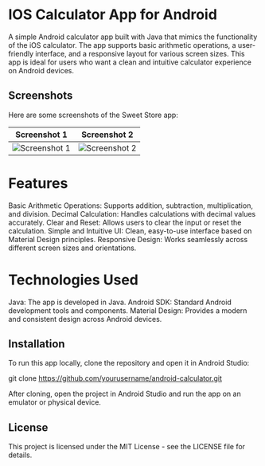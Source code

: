 # IOS Calculator App for Android

A simple Android calculator app built with Java that mimics the functionality of the iOS calculator. The app supports basic arithmetic operations, a user-friendly interface, and a responsive layout for various screen sizes. This app is ideal for users who want a clean and intuitive calculator experience on Android devices.

## Screenshots

Here are some screenshots of the Sweet Store app:

| Screenshot 1 | Screenshot 2 |
|--------------|--------------|
| ![Screenshot 1](https://raw.githubusercontent.com/noureddinne21/Calculator-iOS-16/refs/heads/main/Screenshot_2024-11-05-19-31-14-223_com.example.calculator.jpg) | ![Screenshot 2](https://raw.githubusercontent.com/noureddinne21/Calculator-iOS-16/refs/heads/main/Screenshot_2024-11-05-19-31-45-720_com.example.calculator.jpg) |


# Features

Basic Arithmetic Operations: Supports addition, subtraction, multiplication, and division.
Decimal Calculation: Handles calculations with decimal values accurately.
Clear and Reset: Allows users to clear the input or reset the calculation.
Simple and Intuitive UI: Clean, easy-to-use interface based on Material Design principles.
Responsive Design: Works seamlessly across different screen sizes and orientations.

# Technologies Used

Java: The app is developed in Java.
Android SDK: Standard Android development tools and components.
Material Design: Provides a modern and consistent design across Android devices.

## Installation
To run this app locally, clone the repository and open it in Android Studio:

git clone https://github.com/yourusername/android-calculator.git

After cloning, open the project in Android Studio and run the app on an emulator or physical device.

## License
This project is licensed under the MIT License - see the LICENSE file for details.
